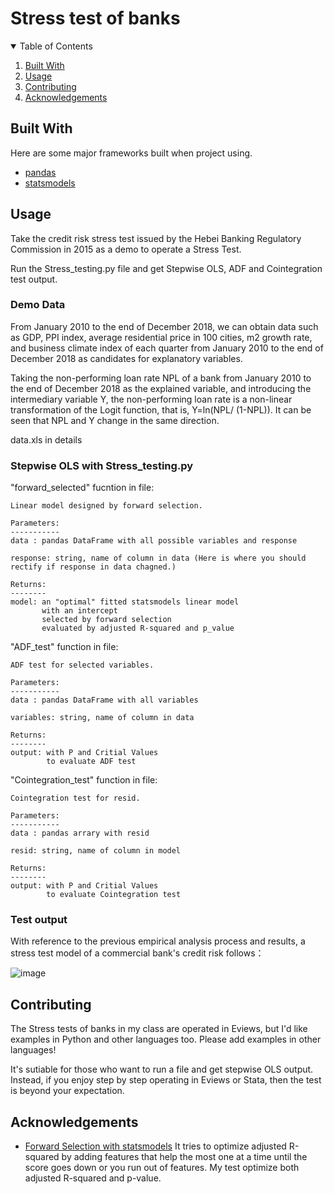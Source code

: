 # Stress test of banks
<!--
*** Thanks for checking out the Best-README-Template. If you have a suggestion
*** that would make this better, please fork the repo and create a pull request
*** or simply open an issue with the tag "enhancement".
*** Thanks again! Now go create something AMAZING! :D
-->



<!-- PROJECT SHIELDS -->
<!--
*** I'm using markdown "reference style" links for readability.
*** Reference links are enclosed in brackets [ ] instead of parentheses ( ).
*** See the bottom of this document for the declaration of the reference variables
*** for contributors-url, forks-url, etc. This is an optional, concise syntax you may use.
*** https://www.markdownguide.org/basic-syntax/#reference-style-links
-->


<!-- TABLE OF CONTENTS -->
<details open="open">
  <summary>Table of Contents</summary>
  <ol>
    <li><a href="#built-with">Built With</a></li>
<!--     <li>
      <a href="#getting-started">Getting Started</a>
      <ul>
        <li><a href="#prerequisites">Prerequisites</a></li>
        <li><a href="#installation">Installation</a></li>
      </ul>
    </li> -->
    <li><a href="#usage">Usage</a></li>
<!--     <li><a href="#roadmap">Roadmap</a></li> -->
    <li><a href="#contributing">Contributing</a></li>
<!--     <li><a href="#license">License</a></li>
    <li><a href="#contact">Contact</a></li> -->
    <li><a href="#acknowledgements">Acknowledgements</a></li>
  </ol>
</details>



<!-- ABOUT THE PROJECT -->

## Built With

Here are some major frameworks built when project using.
* [pandas](https://pandas.pydata.org/)
* [statsmodels](https://www.statsmodels.org/stable/index.html)



<!-- GETTING STARTED -->
<!-- ## Getting Started

This is an example of how you may give instructions on setting up your project locally.
To get a local copy up and running follow these simple example steps.

### Prerequisites

This is an example of how to list things you need to use the software and how to install them.
* npm
  ```sh
  npm install npm@latest -g
  ```

### Installation

1. Get a free API Key at [https://example.com](https://example.com)
2. Clone the repo
   ```sh
   git clone https://github.com/your_username_/Project-Name.git
   ```
3. Install NPM packages
   ```sh
   npm install
   ```
4. Enter your API in `config.js`
   ```JS
   const API_KEY = 'ENTER YOUR API';
   ```
 -->


<!-- USAGE EXAMPLES -->
## Usage
Take the credit risk stress test issued by the Hebei Banking Regulatory Commission in 2015 as a demo to operate a Stress Test.

Run the Stress_testing.py file and get Stepwise OLS, ADF and Cointegration test output.
### Demo Data
From January 2010 to the end of December 2018, we can obtain data such as GDP, PPI index, average residential price in 100 cities, m2 growth rate, and business climate index of each quarter from January 2010 to the end of December 2018 as candidates for explanatory variables.

Taking the non-performing loan rate NPL of a bank from January 2010 to the end of December 2018 as the explained variable, and introducing the intermediary variable Y, the non-performing loan rate is a non-linear transformation of the Logit function, that is, Y=ln(NPL/ (1-NPL)). It can be seen that NPL and Y change in the same direction.

data.xls in details

### Stepwise OLS with Stress_testing.py

"forward_selected" fucntion in file:

    Linear model designed by forward selection.

    Parameters:
    -----------
    data : pandas DataFrame with all possible variables and response

    response: string, name of column in data (Here is where you should rectify if response in data chagned.)

    Returns:
    --------
    model: an "optimal" fitted statsmodels linear model
           with an intercept
           selected by forward selection
           evaluated by adjusted R-squared and p_value
"ADF_test" function in file:

    ADF test for selected variables.

    Parameters:
    -----------
    data : pandas DataFrame with all variables

    variables: string, name of column in data

    Returns:
    --------
    output: with P and Critial Values
            to evaluate ADF test 
"Cointegration_test" function in file:

    Cointegration test for resid.

    Parameters:
    -----------
    data : pandas arrary with resid

    resid: string, name of column in model

    Returns:
    --------
    output: with P and Critial Values
            to evaluate Cointegration test 

### Test output
With reference to the previous empirical analysis process and results, a stress test model of a commercial bank's credit risk follows：

![image](https://user-images.githubusercontent.com/60854571/121458024-35a5a100-c9db-11eb-8374-a91e923ea95d.png)



<!-- ROADMAP -->
<!-- ## Roadmap

See the [open issues](https://github.com/othneildrew/Best-README-Template/issues) for a list of proposed features (and known issues). -->



<!-- CONTRIBUTING -->
## Contributing

The Stress tests of banks in my class are operated in Eviews, but I'd like examples in Python and other languages too. Please add examples in other languages!

It's sutiable for those who want to run a file and get stepwise OLS output. Instead, if you enjoy step by step operating in Eviews or Stata, then the test is beyond your expectation.

<!-- LICENSE -->
<!-- ## License

Distributed under the MIT License. See `LICENSE` for more information. -->



<!-- CONTACT -->
<!-- ## Contact

Your Name - [@your_twitter](https://twitter.com/your_username) - email@example.com

Project Link: [https://github.com/your_username/repo_name](https://github.com/your_username/repo_name) -->



<!-- ACKNOWLEDGEMENTS -->
## Acknowledgements
* [Forward Selection with statsmodels](https://planspace.org/20150423-forward_selection_with_statsmodels/) It tries to optimize adjusted R-squared by adding features that help the most one at a time until the score goes down or you run out of features. My test optimize both adjusted R-squared and p-value.
